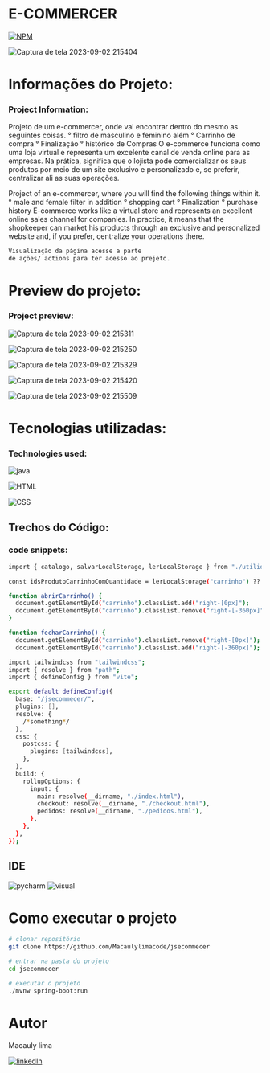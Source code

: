 # E-COMMERCER

[![NPM](https://img.shields.io/npm/l/react)](https://github.com/Macaulylimacode/jsecommecer/blob/master/LICENSE) 


![Captura de tela 2023-09-02 215404](https://github.com/Macaulylimacode/jsecommecer/assets/139823222/c3481c64-8533-4830-b052-737819ab704b)


# Informações do Projeto:
### Project Information:

Projeto de um e-commercer, onde vai encontrar dentro do mesmo as seguintes coisas.
° filtro de masculino e feminino além 
° Carrinho de compra
° Finalização
° histórico de Compras
O e-commerce funciona como uma loja virtual e representa um excelente canal de venda online para as empresas.
Na prática, significa que o lojista pode comercializar os seus produtos por meio de um site exclusivo e personalizado e,
se preferir, centralizar ali as suas operações.

Project of an e-commercer, where you will find the following things within it.
° male and female filter in addition
° shopping cart
° Finalization
° purchase history
E-commerce works like a virtual store and represents an excellent online sales channel for companies.
In practice, it means that the shopkeeper can market his products through an exclusive and personalized website and,
if you prefer, centralize your operations there.

```bash
Visualização da página acesse a parte
de ações/ actions para ter acesso ao prejeto.
```



# Preview do projeto:
### Project preview:

![Captura de tela 2023-09-02 215311](https://github.com/Macaulylimacode/jsecommecer/assets/139823222/1d541f98-d822-401a-b9c8-6fd727110c73)

![Captura de tela 2023-09-02 215250](https://github.com/Macaulylimacode/jsecommecer/assets/139823222/848b128a-3571-40ec-b9e7-12cfe55b940a)

![Captura de tela 2023-09-02 215329](https://github.com/Macaulylimacode/jsecommecer/assets/139823222/5ef7b663-f350-40ba-8b3f-f75f5c2c2279)

![Captura de tela 2023-09-02 215420](https://github.com/Macaulylimacode/jsecommecer/assets/139823222/47245a97-f769-4f28-9209-fed2c445f70d)

![Captura de tela 2023-09-02 215509](https://github.com/Macaulylimacode/jsecommecer/assets/139823222/d441b946-0a46-4750-acde-6a80f68dbce0)




# Tecnologias utilizadas:
### Technologies used:

![java](https://img.shields.io/badge/JavaScript-F7DF1E?style=for-the-badge&logo=javascript&logoColor=black)

![HTML](https://img.shields.io/badge/HTML-239120?style=for-the-badge&logo=html5&logoColor=white)

![CSS](https://img.shields.io/badge/CSS-239120?&style=for-the-badge&logo=css3&logoColor=white)

## Trechos do Código:
### code snippets:

```bash
import { catalogo, salvarLocalStorage, lerLocalStorage } from "./utilidades";

const idsProdutoCarrinhoComQuantidade = lerLocalStorage("carrinho") ?? {};

function abrirCarrinho() {
  document.getElementById("carrinho").classList.add("right-[0px]");
  document.getElementById("carrinho").classList.remove("right-[-360px]");
}

function fecharCarrinho() {
  document.getElementById("carrinho").classList.remove("right-[0px]");
  document.getElementById("carrinho").classList.add("right-[-360px]");
```

```bash
import tailwindcss from "tailwindcss";
import { resolve } from "path";
import { defineConfig } from "vite";

export default defineConfig({
  base: "/jsecommecer/",
  plugins: [],
  resolve: {
    /*something*/
  },
  css: {
    postcss: {
      plugins: [tailwindcss],
    },
  },
  build: {
    rollupOptions: {
      input: {
        main: resolve(__dirname, "./index.html"),
        checkout: resolve(__dirname, "./checkout.html"),
        pedidos: resolve(__dirname, "./pedidos.html"),
      },
    },
  },
});

```

## IDE

![pycharm](https://img.shields.io/badge/PyCharm-000000.svg?&style=for-the-badge&logo=PyCharm&logoColor=white)
![visual](https://img.shields.io/badge/Visual_Studio-5C2D91?style=for-the-badge&logo=visual%20studio&logoColor=white)

# Como executar o projeto

```bash
# clonar repositório
git clone https://github.com/Macaulylimacode/jsecommecer

# entrar na pasta do projeto
cd jsecommecer

# executar o projeto
./mvnw spring-boot:run
```

# Autor

Macauly lima

[![linkedIn](https://img.shields.io/badge/LinkedIn-0077B5?style=for-the-badge&logo=linkedin&logoColor=white)](https://www.linkedin.com/in/macauly-lima-75984a269)
